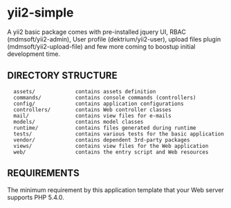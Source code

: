yii2-simple
==============

A yii2 basic package comes with pre-installed jquery UI, RBAC (mdmsoft/yii2-admin), User profile (dektrium/yii2-user), upload files plugin (mdmsoft/yii2-upload-file) and few more coming to boostup initial development time. 


DIRECTORY STRUCTURE
-------------------

      assets/             contains assets definition
      commands/           contains console commands (controllers)
      config/             contains application configurations
      controllers/        contains Web controller classes
      mail/               contains view files for e-mails
      models/             contains model classes
      runtime/            contains files generated during runtime
      tests/              contains various tests for the basic application
      vendor/             contains dependent 3rd-party packages
      views/              contains view files for the Web application
      web/                contains the entry script and Web resources


REQUIREMENTS
------------

The minimum requirement by this application template that your Web server supports PHP 5.4.0.

